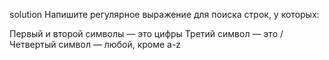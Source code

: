 solution
Напишите регулярное выражение для поиска строк, у которых:

Первый и второй символы — это цифры
Третий символ — это /
Четвертый символ — любой, кроме a-z